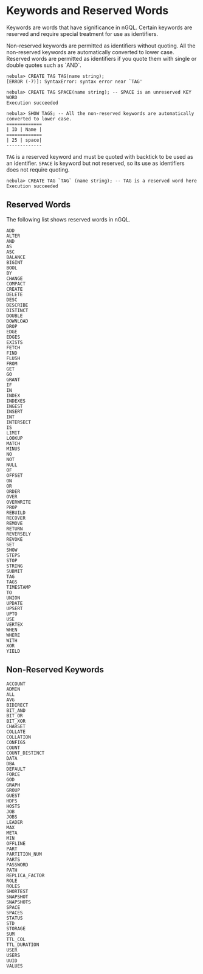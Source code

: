 # Keywords and Reserved Words

Keywords are words that have significance in nGQL. Certain keywords are reserved and require special treatment for use as identifiers.

Non-reserved keywords are permitted as identifiers without quoting. All the non-reserved keywords are automatically converted to lower case. Reserved words are permitted as identifiers if you quote them with single or double quotes such as \`AND\`.

```ngql
nebula> CREATE TAG TAG(name string);
[ERROR (-7)]: SyntaxError: syntax error near `TAG'

nebula> CREATE TAG SPACE(name string); -- SPACE is an unreserved KEY WORD
Execution succeeded

nebula> SHOW TAGS; -- All the non-reserved keywords are automatically converted to lower case.
=============
| ID | Name |
=============
| 25 | space|
-------------
```

`TAG` is a reserved keyword and must be quoted with backtick to be used as an identifier. `SPACE` is keyword but not reserved, so its use as identifiers does not require quoting.

```ngql
nebula> CREATE TAG `TAG` (name string); -- TAG is a reserved word here
Execution succeeded
```

## Reserved Words

The following list shows reserved words in nGQL.

```ngql
ADD
ALTER
AND
AS
ASC
BALANCE
BIGINT
BOOL
BY
CHANGE
COMPACT
CREATE
DELETE
DESC
DESCRIBE
DISTINCT
DOUBLE
DOWNLOAD
DROP
EDGE
EDGES
EXISTS
FETCH
FIND
FLUSH
FROM
GET
GO
GRANT
IF
IN
INDEX
INDEXES
INGEST
INSERT
INT
INTERSECT
IS
LIMIT
LOOKUP
MATCH
MINUS
NO
NOT
NULL
OF
OFFSET
ON
OR
ORDER
OVER
OVERWRITE
PROP
REBUILD
RECOVER
REMOVE
RETURN
REVERSELY
REVOKE
SET
SHOW
STEPS
STOP
STRING
SUBMIT
TAG
TAGS
TIMESTAMP
TO
UNION
UPDATE
UPSERT
UPTO
USE
VERTEX
WHEN
WHERE
WITH
XOR
YIELD
```

## Non-Reserved Keywords

```ngql
ACCOUNT
ADMIN
ALL
AVG
BIDIRECT
BIT_AND
BIT_OR
BIT_XOR
CHARSET
COLLATE
COLLATION
CONFIGS
COUNT
COUNT_DISTINCT
DATA
DBA
DEFAULT
FORCE
GOD
GRAPH
GROUP
GUEST
HDFS
HOSTS
JOB
JOBS
LEADER
MAX
META
MIN
OFFLINE
PART
PARTITION_NUM
PARTS
PASSWORD
PATH
REPLICA_FACTOR
ROLE
ROLES
SHORTEST
SNAPSHOT
SNAPSHOTS
SPACE
SPACES
STATUS
STD
STORAGE
SUM
TTL_COL
TTL_DURATION
USER
USERS
UUID
VALUES
```
